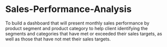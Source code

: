 # Sales-Performance-Analysis
To build a dashboard that will present monthly sales performance by product segment and product category to help client identifying the segments and categories that have met or exceeded their sales targets, as well as those that have not met their sales targets. 
